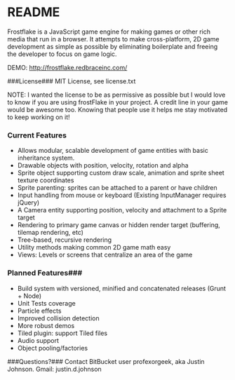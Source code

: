 # README #
Frostflake is a JavaScript game engine for making games or other rich media that run in a browser. It attempts to make cross-platform, 2D game development as simple as possible by eliminating boilerplate and freeing the developer to focus on game logic.

DEMO: http://frostflake.redbraceinc.com/

###License###
MIT License, see license.txt

NOTE: I wanted the license to be as permissive as possible but I would love to know if you are using frostFlake in your project. A credit line in your game would be awesome too. Knowing that people use it helps me stay motivated to keep working on it!

### Current Features ###
* Allows modular, scalable development of game entities with basic inheritance system.
* Drawable objects with position, velocity, rotation and alpha
* Sprite object supporting custom draw scale, animation and sprite sheet texture coordinates
* Sprite parenting: sprites can be attached to a parent or have children
* Input handling from mouse or keyboard (Existing InputManager requires jQuery)
* A Camera entity supporting position, velocity and attachment to a Sprite target
* Rendering to primary game canvas or hidden render target (buffering, tilemap rendering, etc)
* Tree-based, recursive rendering
* Utility methods making common 2D game math easy
* Views: Levels or screens that centralize an area of the game

### Planned Features###
* Build system with versioned, minified and concatenated releases (Grunt + Node)
* Unit Tests coverage
* Particle effects
* Improved collision detection
* More robust demos
* Tiled plugin: support Tiled files
* Audio support
* Object pooling/factories

###Questions?###
Contact BitBucket user profexorgeek, aka Justin Johnson. Gmail: justin.d.johnson